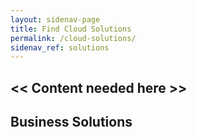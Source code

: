 ```yaml
---
layout: sidenav-page
title: Find Cloud Solutions
permalink: /cloud-solutions/
sidenav_ref: solutions
---
```


## << Content needed here >>

## Business Solutions
